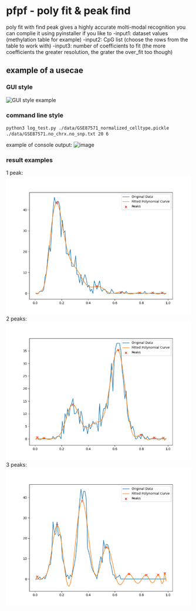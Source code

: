 # pfpf - poly fit & peak find 
poly fit with find peak gives a highly accurate molti-modal recognition 
you can complie it using pyinstaller if you like to
-input1: dataset values (methylation table for example)
-input2: CpG list (choose the rows from the table to work with)
-input3: number of coefficients to fit (the more coefficients the greater resolution, the grater the over_fit too though)

## example of a usecae
### GUI style
![GUI style example](https://github.com/noadrow/pfpf/blob/main/20231013000736.gif?raw=true)

### command line style
```
python3 log_test.py ./data/GSE87571_normalized_celltype.pickle ./data/GSE87571.no_chrx.no_snp.txt 20 6
```
example of console output:
![image](https://github.com/noadrow/pfpf/assets/105928017/92074fa0-2870-4ef3-91fb-3f14f8faa368)

### result examples
1 peak:
![image](https://github.com/noadrow/pfpf/blob/main/results_poly/cg00419321_1.png?raw=true)
2 peaks:
![image](https://github.com/noadrow/pfpf/blob/main/results_poly/cg00308130_2.png?raw=true)
3 peaks:
![image](https://github.com/noadrow/pfpf/blob/main/results_poly/cg01091514_3.png?raw=true)


